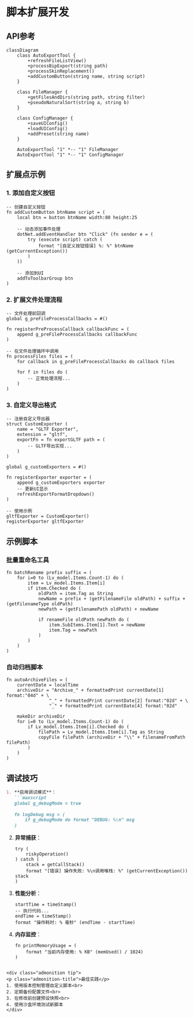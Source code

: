 # 脚本扩展开发

## API参考
```mermaid
classDiagram
    class AutoExportTool {
        +refreshFileListView()
        +processBipExport(string path)
        +processSkinReplacement()
        +addCustomButton(string name, string script)
    }
    
    class FileManager {
        +getFilesAndDirs(string path, string filter)
        +pseudoNaturalSort(string a, string b)
    }
    
    class ConfigManager {
        +saveUIConfig()
        +loadUIConfig()
        +addPreset(string name)
    }
    
    AutoExportTool "1" *-- "1" FileManager
    AutoExportTool "1" *-- "1" ConfigManager
```

## 扩展点示例

### 1. 添加自定义按钮
```maxscript
-- 创建自定义按钮
fn addCustomButton btnName script = (
    local btn = button btnName width:80 height:25
    
    -- 动态添加事件处理
    dotNet.addEventHandler btn "Click" (fn sender e = (
        try (execute script) catch (
            format "[自定义按钮错误] %: %" btnName (getCurrentException())
        )
    ))
    
    -- 添加到UI
    addToToolbarGroup btn
)
```

### 2. 扩展文件处理流程
```maxscript
-- 文件处理前回调
global g_preFileProcessCallbacks = #()

fn registerPreProcessCallback callbackFunc = (
    append g_preFileProcessCallbacks callbackFunc
)

-- 在文件处理循环中调用
fn processFiles files = (
    for callback in g_preFileProcessCallbacks do callback files
    
    for f in files do (
        -- 正常处理流程...
    )
)
```

### 3. 自定义导出格式
```maxscript
-- 注册自定义导出器
struct CustomExporter (
    name = "GLTF Exporter",
    extension = "gltf",
    exportFn = fn exportGLTF path = (
        -- GLTF导出实现...
    )
)

global g_customExporters = #()

fn registerExporter exporter = (
    append g_customExporters exporter
    -- 更新UI显示
    refreshExportFormatDropdown()
)

-- 使用示例
gltfExporter = CustomExporter()
registerExporter gltfExporter
```

## 示例脚本

### 批量重命名工具
```maxscript
fn batchRename prefix suffix = (
    for i=0 to (Lv_model.Items.Count-1) do (
        item = Lv_model.Items.Item[i]
        if item.Checked do (
            oldPath = item.Tag as String
            newName = prefix + (getFilenameFile oldPath) + suffix + (getFilenameType oldPath)
            newPath = (getFilenamePath oldPath) + newName
            
            if renameFile oldPath newPath do (
                item.SubItems.Item[1].Text = newName
                item.Tag = newPath
            )
        )
    )
)
```

### 自动归档脚本
```maxscript
fn autoArchiveFiles = (
    currentDate = localTime
    archiveDir = "Archive_" + formattedPrint currentDate[1] format:"04d" + \
                "_" + formattedPrint currentDate[2] format:"02d" + \
                "_" + formattedPrint currentDate[4] format:"02d"
    
    makeDir archiveDir
    for i=0 to (Lv_model.Items.Count-1) do (
        if Lv_model.Items.Item[i].Checked do (
            filePath = Lv_model.Items.Item[i].Tag as String
            copyFile filePath (archiveDir + "\\" + filenameFromPath filePath)
        )
    )
)
```

## 调试技巧
```markdown
1. **启用调试模式**：
   ```maxscript
   global g_debugMode = true
   
   fn logDebug msg = (
       if g_debugMode do format "DEBUG: %\n" msg
   )
   ```

2. **异常捕获**：
   ```maxscript
   try (
       riskyOperation()
   ) catch (
       stack = getCallStack()
       format "[错误] 操作失败: %\n调用堆栈: %" (getCurrentException()) stack
   )
   ```

3. **性能分析**：
   ```maxscript
   startTime = timeStamp()
   -- 执行代码...
   endTime = timeStamp()
   format "操作耗时: % 毫秒" (endTime - startTime)
   ```

4. **内存监控**：
   ```maxscript
   fn printMemoryUsage = (
       format "当前内存使用: % KB" (memUsed() / 1024)
   )
   ```
```

<div class="admonition tip">
<p class="admonition-title">最佳实践</p>
1. 使用版本控制管理自定义脚本<br>
2. 定期备份配置文件<br>
3. 在修改前创建预设快照<br>
4. 使用沙盒环境测试新脚本
</div>

